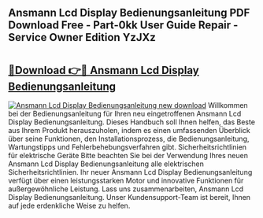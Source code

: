 ## Ansmann Lcd Display Bedienungsanleitung PDF Download Free - Part-0kk User Guide Repair - Service Owner Edition YzJXz

# <h2><a href="http://df2pykf.blite.top/?on=Ansmann+Lcd+Display+Bedienungsanleitung">🔗Download 👉🔴 Ansmann Lcd Display Bedienungsanleitung</a></h2>

[![Ansmann Lcd Display Bedienungsanleitung new download](https://i.imgur.com/lujVjoI.png)](http://df2pykf.blite.top/?on=Ansmann+Lcd+Display+Bedienungsanleitung)
Willkommen bei der Bedienungsanleitung für Ihren neu eingetroffenen Ansmann Lcd Display Bedienungsanleitung. Dieses Handbuch soll Ihnen helfen, das Beste aus Ihrem Produkt herauszuholen, indem es einen umfassenden Überblick über seine Funktionen, den Installationsprozess, die Bedienungsanleitung, Wartungstipps und Fehlerbehebungsverfahren gibt. Sicherheitsrichtlinien für elektrische Geräte Bitte beachten Sie bei der Verwendung Ihres neuen Ansmann Lcd Display Bedienungsanleitung alle elektrischen Sicherheitsrichtlinien. Ihr neuer Ansmann Lcd Display Bedienungsanleitung verfügt über einen leistungsstarken Motor und innovative Funktionen für außergewöhnliche Leistung. Lass uns zusammenarbeiten, Ansmann Lcd Display Bedienungsanleitung. Unser Kundensupport-Team ist bereit, Ihnen auf jede erdenkliche Weise zu helfen.
